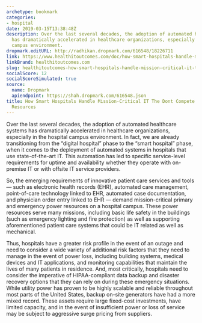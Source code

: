 ```yaml
---
archetype: bookmark
categories:
- hospital
date: 2019-03-15T13:38:48Z
description: Over the last several decades, the adoption of automated healthcare systems
  has dramatically accelerated in healthcare organizations, especially in the hospital
  campus environment.
dropmark.editURL: http://radhikan.dropmark.com/616548/18226711
link: https://www.healthitoutcomes.com/doc/how-smart-hospitals-handle-mission-critical-it-they-don-t-compete-for-campus-resources-0001
linkBrand: healthitoutcomes.com
slug: healthitoutcomes-how-smart-hospitals-handle-mission-critical-it-the-dont-compete-for-campus-resources
socialScore: 12
socialScoreSimulated: true
source:
  name: Dropmark
  apiendpoint: https://shah.dropmark.com/616548.json
title: How Smart Hospitals Handle Mission-Critical IT The Dont Compete For Campus
  Resources
---
```

Over the last several decades, the adoption of automated healthcare systems has dramatically accelerated in healthcare organizations, especially in the hospital campus environment. In fact, we are already transitioning from the “digital hospital” phase to the “smart hospital” phase, when it comes to the deployment of automated systems in hospitals that use state-of-the-art IT. This automation has led to specific service-level requirements for uptime and availability whether they operate with on-premise IT or with offsite IT service providers.

So, the emerging requirements of innovative patient care services and tools — such as electronic health records (EHR), automated care management, point-of-care technology linked to EHR, automated case documentation, and physician order entry linked to EHR — demand mission-critical primary and emergency power resources on a hospital campus. These power resources serve many missions, including basic life safety in the buildings (such as emergency lighting and fire protection) as well as supporting aforementioned patient care systems that could be IT related as well as mechanical.

Thus, hospitals have a greater risk profile in the event of an outage and need to consider a wide variety of additional risk factors that they need to manage in the event of power loss, including building systems, medical devices and IT applications, and monitoring capabilities that maintain the lives of many patients in residence. And, most critically, hospitals need to consider the imperative of HIPAA-compliant data backup and disaster recovery options that they can rely on during these emergency situations. While utility power has proven to be highly scalable and reliable throughout most parts of the United States, backup on-site generators have had a more mixed record. These assets require large fixed-cost investments, have limited capacity, and in the event of insufficient power or loss of service may be subject to aggressive surge pricing from suppliers.
